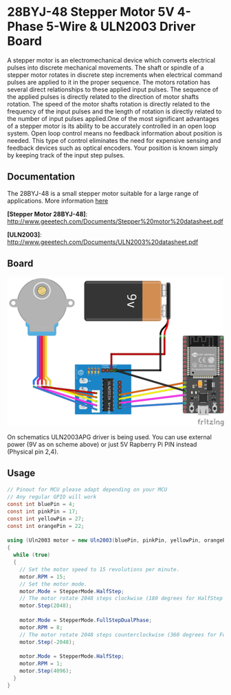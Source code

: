 ﻿# 28BYJ-48 Stepper Motor 5V 4-Phase 5-Wire & ULN2003 Driver Board

A stepper motor is an electromechanical device which converts electrical pulses into discrete mechanical movements. The shaft or spindle of a stepper motor rotates in discrete step increments when electrical command pulses are applied to it in the proper sequence. The motors rotation has several direct relationships to these applied input pulses. The sequence of the applied pulses is directly related to the direction of motor shafts rotation. The speed of the motor shafts rotation is directly related to the frequency of the input pulses and the length of rotation is directly related to the number of input pulses applied.One of the most significant advantages of a stepper motor is its ability to be accurately controlled in an open loop system. Open loop control means no feedback information about position is needed. This type of control eliminates the need for expensive sensing and feedback devices such as optical encoders. Your position is known simply by keeping track of the input step pulses.

## Documentation

The 28BYJ-48 is a small stepper motor suitable for a large range of applications. More information [here](https://components101.com/motors/28byj-48-stepper-motor)

**[Stepper Motor 28BYJ-48]**: <http://www.geeetech.com/Documents/Stepper%20motor%20datasheet.pdf>

**[ULN2003]**: <http://www.geeetech.com/Documents/ULN2003%20datasheet.pdf>

## Board

![Uln2003](./Uln2003.png)

On schematics ULN2003APG driver is being used. You can use  external power (9V as on scheme above) or just 5V Rapberry Pi PIN instead (Physical pin 2,4).

## Usage

```csharp
// Pinout for MCU please adapt depending on your MCU
// Any regular GPIO will work
const int bluePin = 4;
const int pinkPin = 17;
const int yellowPin = 27;
const int orangePin = 22;

using (Uln2003 motor = new Uln2003(bluePin, pinkPin, yellowPin, orangePin))
{
  while (true)
  {
    // Set the motor speed to 15 revolutions per minute.
    motor.RPM = 15;
    // Set the motor mode.  
    motor.Mode = StepperMode.HalfStep;
    // The motor rotate 2048 steps clockwise (180 degrees for HalfStep mode).
    motor.Step(2048);

    motor.Mode = StepperMode.FullStepDualPhase;
    motor.RPM = 8;
    // The motor rotate 2048 steps counterclockwise (360 degrees for FullStepDualPhase mode).
    motor.Step(-2048);

    motor.Mode = StepperMode.HalfStep;
    motor.RPM = 1;
    motor.Step(4096);
  }
}
```

